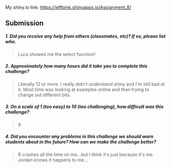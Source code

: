 My shiny.io link: https://jeffpink.shinyapps.io/Assignment_8/

Submission
----------

##### 1. Did you receive any help from others (classmates, etc)? If so, please list who.

> Luca showed me the select function! 

##### 2. Approximately how many hours did it take you to complete this challenge?

> Literally 12 or more. I really didn't understand shiny and I'm still bad at it. Most time was looking at examples online and then trying to change out different bits. 

##### 3. On a scale of 1 (too easy) to 10 (too challenging), how difficult was this challenge?

> 9

##### 4. Did you encounter any problems in this challenge we should warn students about in the future? How can we make the challenge better?

> R crashes all the time on me...but I think it's just because it's me. Jordan knows it happens to me...
